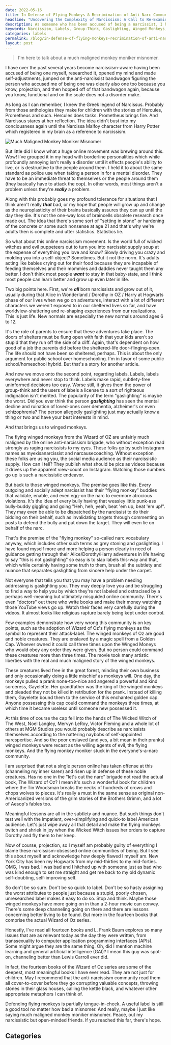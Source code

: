 ```yaml
---
date: 2022-05-16
title: In Defense of Flying Monkeys & Recrimination of Anti-Narc Community
headline: "Uncovering the Complexity of Narcissism: A Call to Re-Examine Labels and Group-Think"
description: As someone who has been accused of being a narcissist, I have opened my mind to the subject and come to the conclusion that most people are not a problem unless they are really a problem. I advocate for a hybrid school system so children have the opportunity to learn without labels and group-think. Furthermore, I believe terms like 'gaslighting' and 'winged monkeys' are often misused and do not fully capture the complexity of the situation. My suggestion to the anti-narciss
keywords: Narcissism, Labels, Group-Think, Gaslighting, Winged Monkeys, Wizard of Oz, Public School, Homeschool, Hybrid System, Anti-Narcissism, Manipulation, Control, Prank, Sorceress, Wicked Witch of the West, Series, Relevant Issues
categories: labels
permalink: /blog/in-defense-of-flying-monkeys-recrimination-of-anti-narc-community/
layout: post
---
```



> I'm here to talk about a much maligned monkey moniker misnomer.

I have over the past several years become narcissism-aware having been accused
of being one myself, researched it, opened my mind and made self-adjustments,
jumped on the anti-narcissist bandwagon figuring the person who accused me of
being one was clearly also one too because you know, projection, and then
hopped off of that bandwagon again, because you know, functional and on the
scale does not a disorder make.

As long as I can remember, I knew the Greek legend of Narcissus. Probably from
those anthologies they make for children with the stories of Hercules,
Prometheus and such. Hercules does tasks. Prometheus brings fire. And Narcissus
stares at her reflection. The idea didn't bust into my conciousness again until
the Narcissa Malfoy character from Harry Potter which registered in my brain as
a reference to narcissism.

![Much Maligned Monkey Moniker Misnomer](/assets/images/much-maligned-monkey-moniker-misnomer.jpg)

But little did I know what a huge online movement was brewing around this. Wow!
I've grouped it in my head with borderline personalities which while profoundly
annoying isn't really a disorder until it effects people's ability to live, or
is destructive to the people around them. I held it to about the same standard
as police use when taking a person in for a mental disorder. They have to be an
immediate threat to themselves or the people around them (they basically have
to attack the cop). In other words, most things aren't a problem unless they're
***really*** a problem.

Along with this probably goes my profound tolerance for situations that I think
aren't really ***that*** bad, or my hope that people will grow up and change as
the neuroplasticity of their brains basically assures they can up until the day
they die. It's not the one-way loss of braincells obsolete research once made
out. The idea that there's some sort of "setting in stone" or hardening of the
concrete or some such nonsense at age 21 and that's why we're adults then is
complete and utter statistics. Statistics lie.

So what about this online narcissism movement. Is the world full of wicked
witches and evil puppeteers out to turn you into narcissist supply soup at the
expense of everything you love and know? Slowly driving you crazy and molding
you into a self-object? Sometimes. But it not the norm. It's adults acting like
babies crying out for their food because they are incapable of feeding
themselves and their mommies and daddies never taught them any better. I don't
think most people ***want*** to stay in that baby-state, and I think most
people can learn better and grow up even later in life.

Two big points here. First, we're ***all*** born narcissists and grow out of
it, usually during that Alice in Wonderland / Dorothy in OZ / Harry at Hogwarts
phase of our lives when we go on adventures, interact with a lot of different
characters we weren't exposed to in our sheltered lives so far, and have
worldview-shattering and re-shaping experiences from our realizations. This is
just life. New normals are especially the new normals around ages 6 to 12.

It's the role of parents to ensure that these adventures take place. The doors
of shelters must be flung open with faith that your kids aren't so stupid that
they run off the side of a cliff. Again, that's dependent on how good of a job
the parents did before the sheltered-life door-flinging-open. The life should
not have been so sheltered, perhaps. This is about the only argument for public
school over homeschooling. I'm in favor of some public school/homeschool
hybrid. But that's a story for another article.

And now we move onto the second point, regarding labels. Labels, labels
everywhere and never stop to think. Labels make rapid, subtlety-free uninformed
decisions too easy. Worse still, it gives them the power of group-think and the
users of labels a license to a sort of righteous indignation isn't merited. The
popularity of the term "gaslighting" is maybe the worst. Did you ever think the
person ***gaslighting*** has seen the mental decline and ruination of
loved-ones over dementia, alzheimer's or even schizophrenia? The person
allegedly gaslighting just may actually know a thing or two and have your best
interests in mind.

And that brings us to winged monkeys.

The flying winged monkeys from the Wizard of OZ are unfairly much maligned by
the online anti-narcissism brigade, who without exception read strongly as
raging narcissists to my eyes. These folks go by such Instagram names as
myexisanarcissist and narcausecoaching. Without exception these folks are using
you, the social media audience as their narcissistic supply. How can I tell?
They publish what should be pics as videos because it drives up the apparent
view-count on Instagram. Watching those numbers go up is such a narcissistic
endeavor.

But back to those winged monkeys. The premise goes like this. Every outgoing
and socially adept narcissist has their "flying monkey" buddies that validate,
enable, and even egg-on the narc to evermore atrocious violations. It's the
idea of every bully having that weasley little punk-ass bully-buddy giggling
and going "Heh, heh, yeah, beat 'em up, beat 'em up!". They may even be able to
be dispatched by the narcissist to do their bidding on their behalf, such as
invalidating targets through commenting on posts to defend the bully and put
down the target. They will even lie on behalf of the narc.

That's the premise of the "flying monkey" so-called narc vocabulary anyway,
which includes other such terms as grey stoning and gaslighting. I have found
myself more and more helping a person clearly in need of guidance getting
through their Alice/Dorothy/Harry adventures in life having to say "this is not
gaslighting" so easy is to slap labels this-way and that, which while certainly
having some truth to them, brush all the subtlety and nuance that separates
gaslighting from sincere help under the carpet.

Not everyone that tells you that you may have a problem needing addressing is
gaslighting you. They may deeply love you and be struggling to find a way to
help you by which they're not labeled and ostracised by a perhaps well-meaning
but ultimately misguided online community. There's even "doctors" out there who
write books and make their money watching those YouTube views go up. Watch
their faces very carefully during the videos. It almost looks like religious
rapture barely being kept under control.

Few examples demonstrate how very wrong this community is on key points, such
as the adoption of Wizard of Oz's flying monkeys as the symbol to represent
their attack-label. The winged monkeys of Oz are good and noble creatures. They
are enslaved by a magic spell from a Golden Cap. Whoever owned it could call
three times upon the Winged Moneys who would obey any order they were given.
But no person could command these creatures more than three times. The movie
took many artistic liberties with the real and much maligned story of the
winged monkeys.

These creatures lived free in the great forest, minding their own business and
only occasionally doing a little mischief as monkeys will. One day, the monkeys
pulled a prank none-too-nice and angered a powerful and kind sorceress,
Gayelette. Her grandfather was the king of the winged monkeys and pleaded they
not be killed in retribution for the prank. Instead of killing them, Gayelette
bound them to the service of this enchanted golden cap. Anyone possessing this
cap could command the monkeys three times, at which time it became useless
until someone new possessed it.

At this time of course the cap fell into the hands of The Wicked Witch of The
West, Noel Langley, Mervyn LeRoy, Victor Fleming and a whole lot of others at
MGM Studios you would probably describe as narcissists themselves according to
the nattering naybobs of self-appointed narcspertise. And so the poor enslaved
(and yes, a bit mean in their pranks) winged monkeys were recast as the willing
agents of evil, the flying monkeys. And the flying monkey moniker stuck in the
everyone's-a-narc community.

I am surprised that not a single person online has taken offense at this
(channeling my inner karen) and risen up in defense of these noble creatures.
Has no one in the "let's out the narc" brigade not read the actual book, The
Wizard of Oz? I mean it's such a wonderful book for children where the Tin
Woodsman breaks the necks of hundreds of crows and chops wolves to pieces. It's
really a must in the same sense as original non-Americanized versions of the
grim stories of the Brothers Grimm, and a lot of Aesop's fables too.

Meaningful lessons are all in the subtlety and nuance. But such things don't
test well with the impatient, over-simplifying and quick-to label American
audience. Let's just wipe away all that detail and make the flying monkeys
twitch and shriek in joy when the Wicked Witch issues her orders to capture
Dorothy and fly them to her keep.

Now of course, projection, so I myself am probably guilty of everything I blame
these narcissism-obsessed online communities of being. But I see this about
myself and acknowledge how deeply flawed I myself am. New York City has been my
Hogwarts from my mid-thirties to my mid-forties. OMG, I was bad. I was bad and
I hitched up with someone just as bad who was kind enough to set me straight
and get me back to my old dynamic self-doubting, self-improving self.

So don't be so sure. Don't be so quick to label. Don't be so hasty assigning
the worst attributes to people just because a stupid, poorly chosen,
unresearched label makes it easy to do so. Stop and think. Maybe those winged
monkeys have more going on in than a 2-hour movie can convey. There's some deep
channeling going on there and there are lessons concerning better living to be
found. But more in the fourteen books that comprise the actual Wizard of Oz
series.

Honestly, I've read all fourteen books and L. Frank Baum explores so many
issues that are as relevant today as the day they were written, from
transsexuality to computer application programming interfaces (APIs). Some
might argue they are the same thing. Oh, did I mention machine learning and
general artificial intelligence (GAI)? I mean this guy was spot-on, channeling
better than Lewis Carroll ever did.

In fact, the fourteen books of the Wizard of Oz series are some of the deepest,
most meaningful books I have ever read. They are not just for children. May I
recommend that the anti-narcissism community read them all cover-to-cover
before they go corrupting valuable concepts, throwing stones in their glass
houses, calling the kettle black, and whatever other appropriate metaphors I
can think of.

Defending flying monkeys is partially tongue-in-cheek. A useful label is still
a good tool no matter how bad a misnomer. And really, maybe I just like saying
much maligned monkey moniker misnomer. Peace, out my narcissistic but
open-minded friends. If you reached this far, there's hope.


## Categories

<ul></ul>